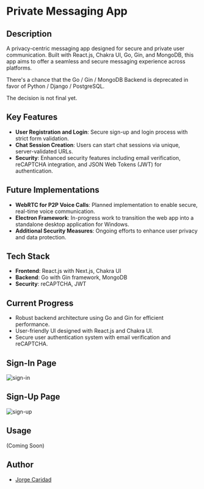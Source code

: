 # Private Messaging App

## Description
A privacy-centric messaging app designed for secure and private user communication. Built with React.js, Chakra UI, Go, Gin, and MongoDB, this app aims to offer a seamless and secure messaging experience across platforms.

There's a chance that the Go / Gin / MongoDB Backend is deprecated in favor of Python / Django / PostgreSQL.

The decision is not final yet.

## Key Features
- **User Registration and Login**: Secure sign-up and login process with strict form validation.
- **Chat Session Creation**: Users can start chat sessions via unique, server-validated URLs.
- **Security**: Enhanced security features including email verification, reCAPTCHA integration, and JSON Web Tokens (JWT) for authentication.

## Future Implementations
- **WebRTC for P2P Voice Calls**: Planned implementation to enable secure, real-time voice communication.
- **Electron Framework**: In-progress work to transition the web app into a standalone desktop application for Windows.
- **Additional Security Measures**: Ongoing efforts to enhance user privacy and data protection.

## Tech Stack
- **Frontend**: React.js with Next.js, Chakra UI
- **Backend**: Go with Gin framework, MongoDB
- **Security**: reCAPTCHA, JWT

## Current Progress
- Robust backend architecture using Go and Gin for efficient performance.
- User-friendly UI designed with React.js and Chakra UI.
- Secure user authentication system with email verification and reCAPTCHA.

## Sign-In Page

![sign-in](https://github.com/jcari-dev/Milo-A-Privacy-first-Messaging-App/assets/65676916/ad99a600-f58c-483f-bd90-bba6561b0a44)



## Sign-Up Page


![sign-up](https://github.com/jcari-dev/Milo-A-Privacy-first-Messaging-App/assets/65676916/57cf52dd-9121-4708-bce9-98b0439af264)


## Usage
(Coming Soon)


## Author
- [Jorge Caridad](https://github.com/jcari-dev)

